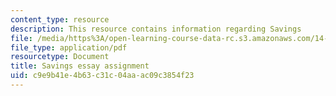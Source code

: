```yaml
---
content_type: resource
description: This resource contains information regarding Savings
file: /media/https%3A/open-learning-course-data-rc.s3.amazonaws.com/14-73-the-challenge-of-world-poverty-spring-2011/c9e9b41e4b63c31c04aaac09c3854f23_MIT14_73S11_savings.pdf
file_type: application/pdf
resourcetype: Document
title: Savings essay assignment
uid: c9e9b41e-4b63-c31c-04aa-ac09c3854f23
---
```

